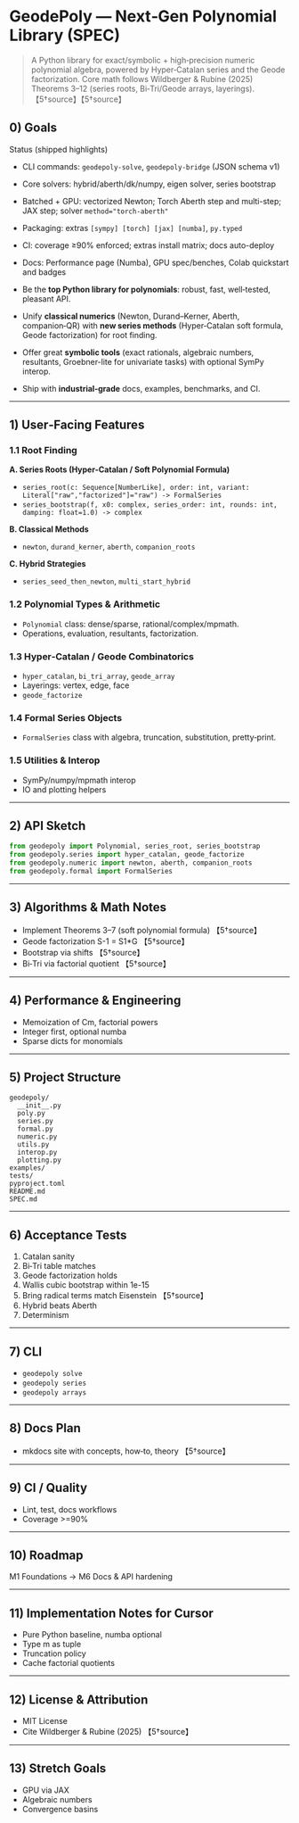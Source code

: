 # GeodePoly — Next‑Gen Polynomial Library (SPEC)

> A Python library for exact/symbolic + high‑precision numeric polynomial algebra, powered by Hyper‑Catalan series and the Geode factorization. Core math follows Wildberger & Rubine (2025) Theorems 3–12 (series roots, Bi‑Tri/Geode arrays, layerings). 【5†source】【5†source】

## 0) Goals
Status (shipped highlights)

- CLI commands: `geodepoly-solve`, `geodepoly-bridge` (JSON schema v1)
- Core solvers: hybrid/aberth/dk/numpy, eigen solver, series bootstrap
- Batched + GPU: vectorized Newton; Torch Aberth step and multi-step; JAX step; solver `method="torch-aberth"`
- Packaging: extras `[sympy] [torch] [jax] [numba]`, `py.typed`
- CI: coverage ≥90% enforced; extras install matrix; docs auto-deploy
- Docs: Performance page (Numba), GPU spec/benches, Colab quickstart and badges


- Be the **top Python library for polynomials**: robust, fast, well‑tested, pleasant API.
- Unify **classical numerics** (Newton, Durand–Kerner, Aberth, companion‑QR) with **new series methods** (Hyper‑Catalan soft formula, Geode factorization) for root finding.
- Offer great **symbolic tools** (exact rationals, algebraic numbers, resultants, Groebner-lite for univariate tasks) with optional SymPy interop.
- Ship with **industrial‑grade** docs, examples, benchmarks, and CI.

---

## 1) User‑Facing Features

### 1.1 Root Finding

**A. Series Roots (Hyper‑Catalan / Soft Polynomial Formula)**
- `series_root(c: Sequence[NumberLike], order: int, variant: Literal["raw","factorized"]="raw") -> FormalSeries`
- `series_bootstrap(f, x0: complex, series_order: int, rounds: int, damping: float=1.0) -> complex`

**B. Classical Methods**
- `newton`, `durand_kerner`, `aberth`, `companion_roots`

**C. Hybrid Strategies**
- `series_seed_then_newton`, `multi_start_hybrid`

### 1.2 Polynomial Types & Arithmetic

- `Polynomial` class: dense/sparse, rational/complex/mpmath.
- Operations, evaluation, resultants, factorization.

### 1.3 Hyper‑Catalan / Geode Combinatorics

- `hyper_catalan`, `bi_tri_array`, `geode_array`
- Layerings: vertex, edge, face
- `geode_factorize`

### 1.4 Formal Series Objects

- `FormalSeries` class with algebra, truncation, substitution, pretty‑print.

### 1.5 Utilities & Interop

- SymPy/numpy/mpmath interop
- IO and plotting helpers

---

## 2) API Sketch

```python
from geodepoly import Polynomial, series_root, series_bootstrap
from geodepoly.series import hyper_catalan, geode_factorize
from geodepoly.numeric import newton, aberth, companion_roots
from geodepoly.formal import FormalSeries
```

---

## 3) Algorithms & Math Notes

- Implement Theorems 3–7 (soft polynomial formula) 【5†source】
- Geode factorization S-1 = S1*G 【5†source】
- Bootstrap via shifts 【5†source】
- Bi‑Tri via factorial quotient 【5†source】

---

## 4) Performance & Engineering

- Memoization of Cm, factorial powers
- Integer first, optional numba
- Sparse dicts for monomials

---

## 5) Project Structure

```
geodepoly/
  __init__.py
  poly.py
  series.py
  formal.py
  numeric.py
  utils.py
  interop.py
  plotting.py
examples/
tests/
pyproject.toml
README.md
SPEC.md
```

---

## 6) Acceptance Tests

1. Catalan sanity
2. Bi‑Tri table matches
3. Geode factorization holds
4. Wallis cubic bootstrap within 1e-15
5. Bring radical terms match Eisenstein 【5†source】
6. Hybrid beats Aberth
7. Determinism

---

## 7) CLI

- `geodepoly solve`
- `geodepoly series`
- `geodepoly arrays`

---

## 8) Docs Plan

- mkdocs site with concepts, how‑to, theory 【5†source】

---

## 9) CI / Quality

- Lint, test, docs workflows
- Coverage >=90%

---

## 10) Roadmap

M1 Foundations → M6 Docs & API hardening

---

## 11) Implementation Notes for Cursor

- Pure Python baseline, numba optional
- Type m as tuple
- Truncation policy
- Cache factorial quotients

---

## 12) License & Attribution

- MIT License
- Cite Wildberger & Rubine (2025) 【5†source】

---

## 13) Stretch Goals

- GPU via JAX
- Algebraic numbers
- Convergence basins
